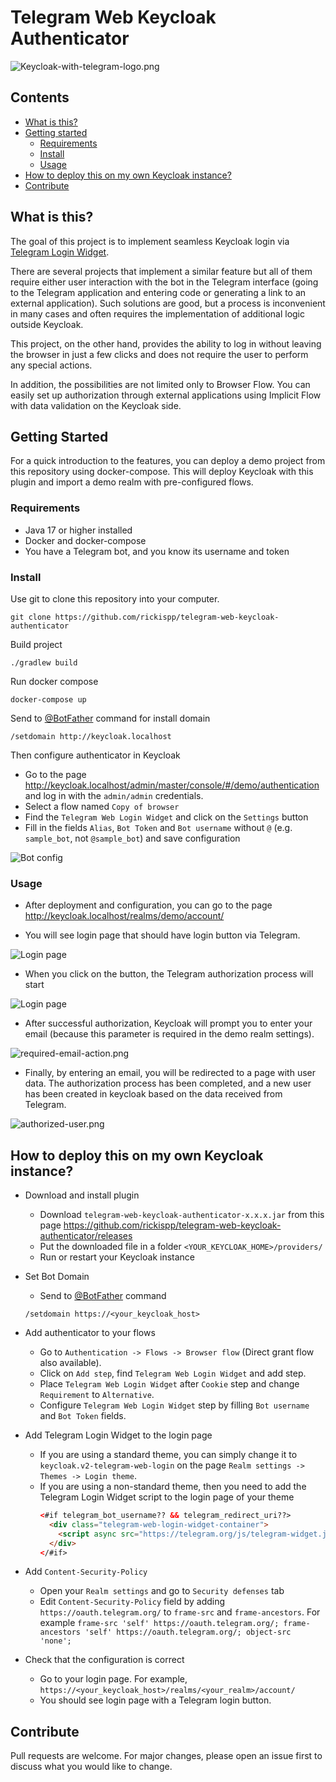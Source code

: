 # Telegram Web Keycloak Authenticator

![Keycloak-with-telegram-logo.png](docs/keycloak-with-telegram-logo.png)

## Contents

*   [What is this?](#what-is-this)
*   [Getting started](#getting-started)
    *   [Requirements](#requirements)
    *   [Install](#install)
    *   [Usage](#usage)
*   [How to deploy this on my own Keycloak instance?](#How-to-deploy-this-on-my-own-Keycloak-instance)
*   [Contribute](#contribute)

## What is this?

The goal of this project is to implement seamless Keycloak login via [Telegram Login Widget](https://core.telegram.org/widgets/login).

There are several projects that implement a similar feature but all of them require either user interaction with the bot in the Telegram interface (going to the Telegram application and entering code or generating a link to an external application). Such solutions are good, but a process is inconvenient in many cases and often requires the implementation of additional logic outside Keycloak.

This project, on the other hand, provides the ability to log in without leaving the browser in just a few clicks and does not require the user to perform any special actions.

In addition, the possibilities are not limited only to Browser Flow. You can easily set up authorization through external applications using Implicit Flow with data validation on the Keycloak side.

## Getting Started

For a quick introduction to the features, you can deploy a demo project from this repository using docker-compose. This will deploy Keycloak with this plugin and import a demo realm with pre-configured flows.

### Requirements

* Java 17 or higher installed
* Docker and docker-compose
* You have a Telegram bot, and you know its username and token

### Install

Use git to clone this repository into your computer.

```shell
git clone https://github.com/rickispp/telegram-web-keycloak-authenticator
```

Build project

```shell
./gradlew build
```

Run docker compose

```shell
docker-compose up
```

Send to [@BotFather](https://t.me/BotFather) command for install domain
```shell
/setdomain http://keycloak.localhost
```

Then configure authenticator in Keycloak
* Go to the page http://keycloak.localhost/admin/master/console/#/demo/authentication and log in with the `admin/admin` credentials.
* Select a flow named `Copy of browser`
* Find the `Telegram Web Login Widget` and click on the `Settings` button
* Fill in the fields `Alias`, `Bot Token` and `Bot username` without `@` (e.g. `sample_bot`, not `@sample_bot`) and save configuration

![Bot config](./docs/bot-config.png)

### Usage

* After deployment and configuration, you can go to the page http://keycloak.localhost/realms/demo/account/

* You will see login page that should have login button via Telegram.

![Login page](./docs/login-page.png)

* When you click on the button, the Telegram authorization process will start

![Login page](./docs/telegram-auth-popup.png)

* After successful authorization, Keycloak will prompt you to enter your email (because this parameter is required in the demo realm settings).

![required-email-action.png](docs/required-email-action.png)

* Finally, by entering an email, you will be redirected to a page with user data. The authorization process has been completed, and a new user has been created in keycloak based on the data received from Telegram.

![authorized-user.png](docs/authorized-user.png)

## How to deploy this on my own Keycloak instance?

* Download and install plugin
  * Download `telegram-web-keycloak-authenticator-x.x.x.jar` from this page https://github.com/rickispp/telegram-web-keycloak-authenticator/releases
  * Put the downloaded file in a folder `<YOUR_KEYCLOAK_HOME>/providers/`
  * Run or restart your Keycloak instance

* Set Bot Domain
  * Send to [@BotFather](https://t.me/BotFather) command
  ```shell
  /setdomain https://<your_keycloak_host>
  ```

* Add authenticator to your flows
  * Go to `Authentication -> Flows -> Browser flow` (Direct grant flow also available).
  * Click on `Add step`, find `Telegram Web Login Widget` and add step.
  * Place `Telegram Web Login Widget` after `Cookie` step and change `Requirement` to `Alternative`.
  * Configure `Telegram Web Login Widget` step by filling `Bot username` and `Bot Token` fields.

* Add Telegram Login Widget to the login page
  * If you are using a standard theme, you can simply change it to `keycloak.v2-telegram-web-login` on the page `Realm settings -> Themes -> Login theme`.
  * If you are using a non-standard theme, then you need to add the Telegram Login Widget script to the login page of your theme
    ```html
    <#if telegram_bot_username?? && telegram_redirect_uri??>
      <div class="telegram-web-login-widget-container">
        <script async src="https://telegram.org/js/telegram-widget.js?22" data-telegram-login="${telegram_bot_username}" data-size="large" data-auth-url="${telegram_redirect_uri}" data-request-access="write"></script>
      </div>
    </#if>
    ```

* Add `Content-Security-Policy`
   * Open your `Realm settings` and go to `Security defenses` tab
   * Edit `Content-Security-Policy` field by adding `https://oauth.telegram.org/` to `frame-src` and `frame-ancestors`. For example `frame-src 'self' https://oauth.telegram.org/; frame-ancestors 'self' https://oauth.telegram.org/; object-src 'none';`

* Check that the configuration is correct
  * Go to your login page. For example, `https://<your_keycloak_host>/realms/<your_realm>/account/`
  * You should see login page with a Telegram login button.


## Contribute

Pull requests are welcome. For major changes, please open an issue first to discuss what you would like to change.